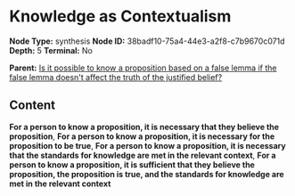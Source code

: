 # Knowledge as Contextualism

**Node Type:** synthesis
**Node ID:** 38badf10-75a4-44e3-a2f8-c7b9670c071d
**Depth:** 5
**Terminal:** No

**Parent:** [Is it possible to know a proposition based on a false lemma if the false lemma doesn't affect the truth of the justified belief?](is-it-possible-to-know-a-proposition-based-on-a-false-lemma-if-the-false-lemma-doesnt-affect-the-truth-of-the-justified-belief-antithesis-8a253e58-af7a-455c-9f4a-06617b1aa665.md)

## Content

**For a person to know a proposition, it is necessary that they believe the proposition**, **For a person to know a proposition, it is necessary for the proposition to be true**, **For a person to know a proposition, it is necessary that the standards for knowledge are met in the relevant context**, **For a person to know a proposition, it is sufficient that they believe the proposition, the proposition is true, and the standards for knowledge are met in the relevant context**
